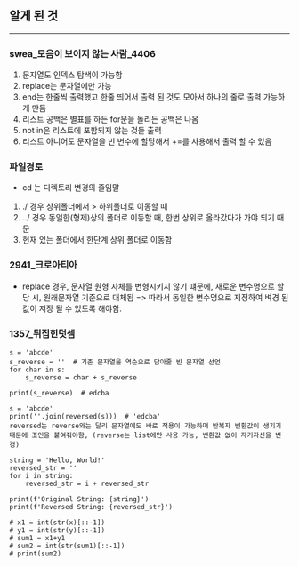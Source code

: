 ## 알게 된 것
---

### swea_모음이 보이지 않는 사람_4406
1. 문자열도 인덱스 탐색이 가능함
2. replace는 문자열에만 가능
3. end는 한줄씩 출력했고 한줄 띄어서 출력 된 것도 모아서 하나의 줄로 출력 가능하게 만듬
4. 리스트 공백은 별표를 하든 for문을 돌리든 공백은 나옴
5. not in은 리스트에 포함되지 않는 것들 출력
6. 리스트 아니어도 문자열을 빈 변수에 할당해서 +=를 사용해서 출력 할 수 있음

### 파일경로
* cd 는 디렉토리 변경의 줄임말
1. ./ 경우 상위폴더에서 > 하위폴더로 이동할 때
2. ../ 경우 동일한(형제)상의 폴더로 이동할 때, 한번 상위로 올라갔다가 가야 되기 때문
3. 현재 있는 폴더에서 한단계 상위 폴더로 이동함

### 2941_크로아티아
* replace 경우, 문자열 원형 자체를 변형시키지 않기 떄문에, 새로운 변수명으로 할당 시, 원래문자열 기준으로 대체됨
=> 따라서 동일한 변수명으로 지정하여 벼경 된 값이 저장 될 수 있도록 해야함.

### 1357_뒤집힌덧셈
```
s = 'abcde'
s_reverse = ''  # 기존 문자열을 역순으로 담아줄 빈 문자열 선언
for char in s:
    s_reverse = char + s_reverse

print(s_reverse)  # edcba
```

```
s = 'abcde'
print(''.join(reversed(s)))  # 'edcba'
reversed는 reverse와는 달리 문자열에도 바로 적용이 가능하며 반복자 변환값이 생기기 때문에 조인을 붙여줘야함, (reverse는 list에만 사용 가능, 변환값 없이 자기자신을 변경)

```
```
string = 'Hello, World!'
reversed_str = ''
for i in string:
    reversed_str = i + reversed_str

print(f'Original String: {string}')
print(f'Reversed String: {reversed_str}')
```
```
# x1 = int(str(x)[::-1])
# y1 = int(str(y)[::-1])
# sum1 = x1+y1
# sum2 = int(str(sum1)[::-1])
# print(sum2)
```